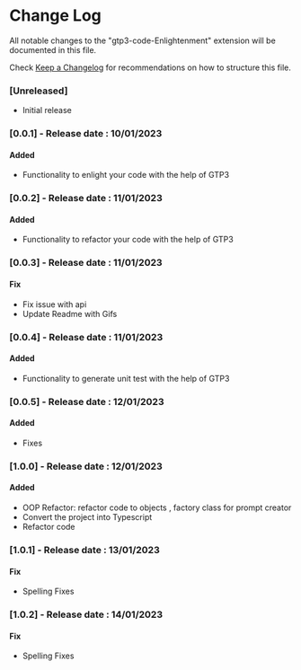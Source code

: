 # Change Log

All notable changes to the "gtp3-code-Enlightenment" extension will be documented in this file.

Check [Keep a Changelog](http://keepachangelog.com/) for recommendations on how to structure this file.

### [Unreleased]

- Initial release

### [0.0.1] - Release date : 10/01/2023

#### Added
- Functionality to enlight your code with the help of GTP3

### [0.0.2] - Release date : 11/01/2023

#### Added
- Functionality to refactor your code with the help of GTP3


### [0.0.3] - Release date : 11/01/2023

#### Fix
- Fix issue with api
- Update Readme with Gifs


### [0.0.4] - Release date : 11/01/2023

#### Added
- Functionality to generate unit test with the help of GTP3

### [0.0.5] - Release date : 12/01/2023

#### Added
- Fixes 

### [1.0.0] - Release date : 12/01/2023

#### Added
- OOP Refactor: refactor code to objects , factory class for prompt creator  
- Convert the project into Typescript 
- Refactor code 


### [1.0.1] - Release date : 13/01/2023
#### Fix
- Spelling Fixes

### [1.0.2] - Release date : 14/01/2023
#### Fix
- Spelling Fixes

